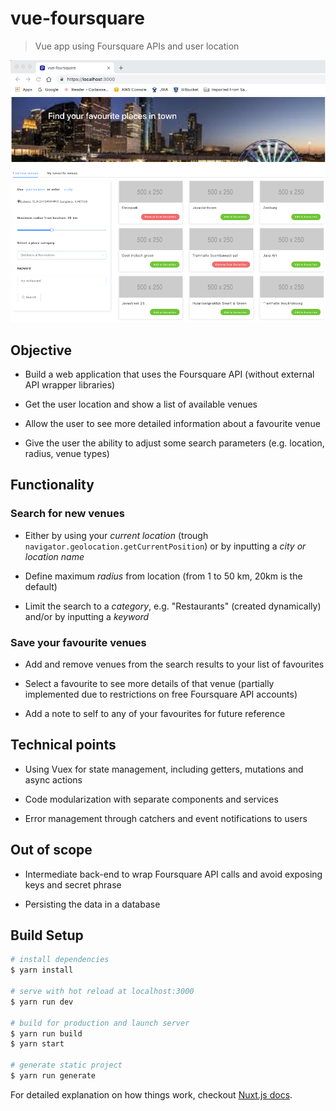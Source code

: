 # vue-foursquare

> Vue app using Foursquare APIs and user location

![landing page](./static/landing_page.png)

## Objective

- Build a web application that uses the Foursquare API (without external API wrapper libraries)

- Get the user location and show a list of available venues

- Allow the user to see more detailed information about a favourite venue

- Give the user the ability to adjust some search parameters (e.g. location, radius, venue types)

## Functionality

### Search for new venues

- Either by using your *current location* (trough `navigator.geolocation.getCurrentPosition`) or
by inputting a *city or location name*

- Define maximum *radius* from location (from 1 to 50 km, 20km is the default)

- Limit the search to a *category*, e.g. "Restaurants" (created dynamically) and/or by inputting a *keyword*

### Save your favourite venues

- Add and remove venues from the search results to your list of favourites

- Select a favourite to see more details of that venue (partially implemented due to restrictions on free Foursquare API accounts)

- Add a note to self to any of your favourites for future reference

## Technical points

- Using Vuex for state management, including getters, mutations and async actions

- Code modularization with separate components and services

- Error management through catchers and event notifications to users

## Out of scope

- Intermediate back-end to wrap Foursquare API calls and avoid exposing keys and secret phrase

- Persisting the data in a database

## Build Setup

``` bash
# install dependencies
$ yarn install

# serve with hot reload at localhost:3000
$ yarn run dev

# build for production and launch server
$ yarn run build
$ yarn start

# generate static project
$ yarn run generate
```

For detailed explanation on how things work, checkout [Nuxt.js docs](https://nuxtjs.org).
